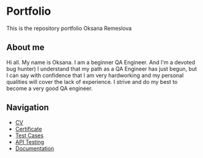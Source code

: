 # Portfolio 
This is the repository portfolio Oksana Remeslova

## About me
Hi all. My name is Oksana. I am a beginner QA Engineer. And I'm a devoted bug hunter)
I understand that my path as a QA Engineer has just begun, but I can say with confidence that I am very hardworking and my personal qualities will cover the lack of experience. I strive and do my best to become a very good QA engineer.

## Navigation
- [CV](https://github.com/RemeslovaOksana/Portfolio/tree/main/cv)
- [Certificate](https://github.com/RemeslovaOksana/Portfolio/tree/main/certificate)
- [Test Cases](https://github.com/RemeslovaOksana/Portfolio/tree/main/test-cases)
- [API Testing](https://github.com/RemeslovaOksana/Portfolio/tree/main/api-testing)
- [Documentation](https://github.com/RemeslovaOksana/Portfolio/tree/main/documentation)

